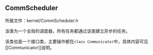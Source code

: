 ## CommScheduler

所属文件：kernel/CommScheduler.h

该类为一个全局的调度器，所有任务都通过该类建立异步的任务。

该类也是一个接口类，主要操作都在`class Communicator`中，具体内容可见[[Communicator]]说明。
